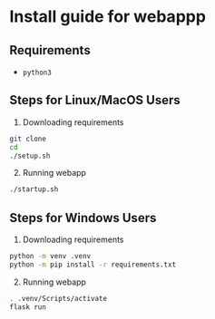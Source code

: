 # Install guide for webappp

## Requirements
- `python3`

## Steps for Linux/MacOS Users
1. Downloading requirements
```sh
git clone 
cd 
./setup.sh
```
2. Running webapp
```sh
./startup.sh
```

## Steps for Windows Users

1. Downloading requirements
```sh
python -m venv .venv
python -m pip install -r requirements.txt
```

2. Running webapp
```sh
. .venv/Scripts/activate
flask run
```
